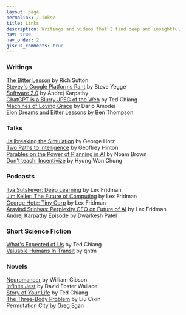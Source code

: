 ```yaml
---
layout: page
permalink: /Links/
title: Links
description: Writings and videos that I find deep and insightful
nav: true
nav_order: 2
giscus_comments: true
---
```


### Writings
[The Bitter Lesson](https://www.cs.utexas.edu/~eunsol/courses/data/bitter_lesson.pdf) by Rich Sutton   
[Stevey's Google Platforms Rant](https://gist.github.com/chitchcock/1281611) by Steve Yegge   
[Software 2.0](https://medium.com/@karpathy/software-2-0-a64152b37c35) by Andrej Karpathy   
[ChatGPT is a Blurry JPEG of the Web](https://www.newyorker.com/tech/annals-of-technology/chatgpt-is-a-blurry-jpeg-of-the-web) by Ted Chiang   
[Machines of Loving Grace](https://darioamodei.com/machines-of-loving-grace) by Dario Amodei   
[Elon Dreams and Bitter Lessons](https://stratechery.com/2024/elon-dreams-and-bitter-lessons) by Ben Thompson   

### Talks
[Jailbreaking the Simulation](https://www.youtube.com/watch?v=ESXOAJRdcwQ) by George Hotz   
[Two Paths to Intelligence](https://youtube.com/watch?v=rGgGOccMEiY) by Geoffrey Hinton   
[Parables on the Power of Planning in AI](https://youtube.com/watch?v=eaAonE58sLU) by Noam Brown   
[Don't teach. Incentivize](https://youtube.com/watch?v=kYWUEV_e2ss) by Hyung Won Chung   

### Podcasts
[Ilya Sutskever: Deep Learning](https://www.youtube.com/watch?v=13CZPWmke6A) by Lex Fridman   
[Jim Keller: The Future of Computing](https://youtube.com/watch?v=G4hL5Om4IJ4) by Lex Fridman   
[George Hotz: Tiny Corp](https://youtube.com/watch?v=dNrTrx42DGQ) by Lex Fridman   
[Aravind Srinivas: Perplexity CEO on Future of AI](https://youtube.com/watch?v=e-gwvmhyU7A) by Lex Fridman   
[Andrej Karpathy Episode](https://youtu.be/lXUZvyajciY?si=IHqRfimtEjBMAh6v) by Dwarkesh Patel      


### Short Science Fiction
[What's Expected of Us](https://www.nature.com/articles/436150a) by Ted Chiang   
[Valuable Humans In Transit](https://qntm.org/transi) by qntm   

### Novels
[Neuromancer](https://en.wikipedia.org/wiki/Neuromancer) by William Gibson   
[Infinite Jest](https://en.wikipedia.org/wiki/Infinite_Jest) by David Foster Wallace   
[Story of Your Life](https://en.wikipedia.org/wiki/Story_of_Your_Life) by Ted Chiang   
[The Three-Body Problem](https://en.wikipedia.org/wiki/The_Three-Body_Problem_(novel)) by Liu Cixin   
[Permutation City](https://en.wikipedia.org/wiki/Permutation_City) by Greg Egan   